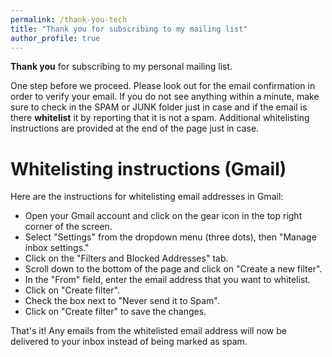 ```yaml
---
permalink: /thank-you-tech
title: "Thank you for subscribing to my mailing list"
author_profile: true
---
```


**Thank you** for subscribing to my personal mailing list.

One step before we proceed. Please look out for the email confirmation in order to verify your email. If you do not see anything within a minute, make sure to check in the SPAM or JUNK folder just in case and if the email is there **whitelist** it by reporting that it is not a spam. Additional whitelisting instructions are provided at the end of the page just in case.

# Whitelisting instructions (Gmail)

Here are the instructions for whitelisting email addresses in Gmail:

- Open your Gmail account and click on the gear icon in the top right corner of the screen.
- Select "Settings" from the dropdown menu (three dots), then "Manage inbox settings."
- Click on the "Filters and Blocked Addresses" tab.
- Scroll down to the bottom of the page and click on "Create a new filter".
- In the "From" field, enter the email address that you want to whitelist.
- Click on "Create filter".
- Check the box next to "Never send it to Spam".
- Click on "Create filter" to save the changes.

That's it! Any emails from the whitelisted email address will now be delivered to your inbox instead of being marked as spam.
